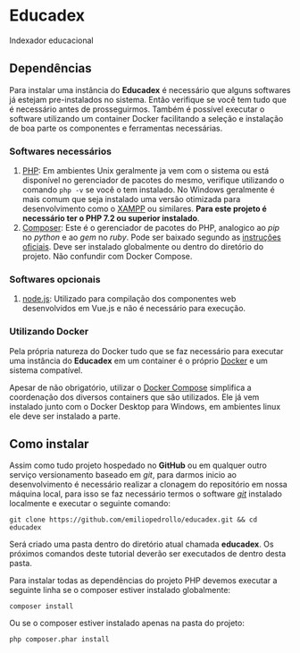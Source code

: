 Educadex
==========

Indexador educacional

Dependências
------------
Para instalar uma instância do **Educadex** é necessário que alguns softwares já estejam pre-instalados no sistema.
Então verifique se você tem tudo que é necessário antes de prosseguirmos. Também é possível executar o software 
utilizando um container Docker facilitando a seleção e instalação de boa parte os componentes e ferramentas 
necessárias.

### Softwares necessários

1. [PHP]: Em ambientes Unix geralmente ja vem com o sistema ou está disponível no gerenciador de pacotes do mesmo,
  verifique utilizando o comando `php -v` se você o tem instalado. No Windows geralmente é mais comum que seja 
  instalado uma versão otimizada para desenvolvimento como o [XAMPP] ou similares. **Para este projeto é necessário 
  ter o PHP 7.2 ou superior instalado**.
2. [Composer]: Este é o gerenciador de pacotes do PHP, analogico ao _pip_ no _python_ e ao _gem_ no _ruby_.
  Pode ser baixado segundo as [instruções oficiais](https://getcomposer.org/download/). 
  Deve ser instalado globalmente ou dentro do diretório do projeto. Não confundir com Docker Compose.

### Softwares opcionais

1. [node.js]: Utilizado para compilação dos componentes web desenvolvidos em Vue.js e não é necessário para 
  execução.

### Utilizando Docker
Pela própria natureza do Docker tudo que se faz necessário para executar uma instância do **Educadex** em um container
é o próprio [Docker] e um sistema compatível. 

Apesar de não obrigatório, utilizar o [Docker Compose] simplifica a coordenação dos diversos containers que são 
utilizados. Ele já vem instalado junto com o Docker Desktop para Windows, em ambientes linux ele deve ser 
instalado a parte.

Como instalar
-------------
Assim como tudo projeto hospedado no **GitHub** ou em qualquer outro serviço versionamento baseado em _git_, para 
darmos inicio ao desenvolvimento é necessário realizar a clonagem do repositório em nossa máquina local, para isso se 
faz necessário termos o software _[git]_ instalado localmente e executar o seguinte comando:
```shell script
git clone https://github.com/emiliopedrollo/educadex.git && cd educadex
```
Será criado uma pasta dentro do diretório atual chamada **educadex**. Os próximos comandos deste tutorial deverão ser
executados de dentro desta pasta.

Para instalar todas as dependências do projeto PHP devemos executar a seguinte linha se o composer estiver instalado 
globalmente:
```shell script
composer install
```
Ou se o composer estiver instalado apenas na pasta do projeto:
```shell script
php composer.phar install
```


[Composer]: https://getcomposer.org
[Docker]: https://www.docker.com
[Docker Compose]: https://docs.docker.com/compose/
[git]: https://git-scm.com
[node.js]: https://nodejs.org
[PHP]: https://php.net
[XAMPP]: https://www.apachefriends.org

